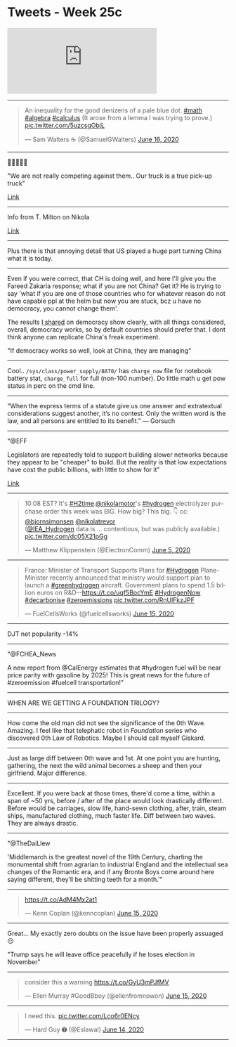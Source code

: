 # Tweets - Week 25c


<iframe width="340" src="https://www.youtube.com/embed/reyy9ASpMSc" frameborder="0" allow="accelerometer; autoplay; encrypted-media; gyroscope; picture-in-picture" allowfullscreen></iframe>

---

<blockquote class="twitter-tweet"><p lang="en" dir="ltr">An inequality for the good denizens of a pale blue dot. <a href="https://twitter.com/hashtag/math?src=hash&amp;ref_src=twsrc%5Etfw">#math</a> <a href="https://twitter.com/hashtag/algebra?src=hash&amp;ref_src=twsrc%5Etfw">#algebra</a> <a href="https://twitter.com/hashtag/calculus?src=hash&amp;ref_src=twsrc%5Etfw">#calculus</a> (It arose from a lemma I was trying to prove.) <a href="https://t.co/5uzcsgObjL">pic.twitter.com/5uzcsgObjL</a></p>&mdash; Sam Walters ☕️ (@SamuelGWalters) <a href="https://twitter.com/SamuelGWalters/status/1272806387156836352?ref_src=twsrc%5Etfw">June 16, 2020</a></blockquote> <script async src="https://platform.twitter.com/widgets.js" charset="utf-8"></script>

---

🤣🤣🤣🤣🤣

"We are not really competing against them.. Our truck is a true pick-up truck"

[Link](https://youtu.be/xN8tUQoZg_s?t=217)

---

Info from T. Milton on Nikola

[Link](https://youtu.be/xN8tUQoZg_s?t=150)

---

Plus there is that annoying detail that US played a huge part turning
China what it is today. 

---

Even if you were correct, that CH is doing well, and here I'll give
you the Fareed Zakaria response; what if you are not China? Get it?
He is trying to say 'what if you are one of those countries who for
whatever reason do not have capable ppl at the helm but now you are
stuck, bcz u have no democracy, you cannot change them'.

The results [I
shared](https://muratk3n.github.io/thirdwave/en/2016/11/why-is-democracy-better.md)
on democracy show clearly, with all things considered, overall,
democracy works, so by default countries should prefer that. I dont
think anyone can replicate China's freak experiment.

"If democracy works so well, look at China, they are managing"

---

Cool.. `/sys/class/power_supply/BAT0/` has `charge_now` file for
notebook battery stat, `charge_full` for full (non-100 number). Do
little math u get pow status in perc on the cmd line.

---

“When the express terms of a statute give us one answer and
extratextual considerations suggest another, it’s no contest. Only the
written word is the law, and all persons are entitled to its benefit.”
— Gorsuch

---

"@EFF

Legislators are repeatedly told to support building slower networks
because they appear to be "cheaper" to build. But the reality is that
low expectations have cost the public billions, with little to show
for it"

[Link](https://mobile.twitter.com/EFF/status/1272663173724700674)

---

<blockquote class="twitter-tweet"><p lang="en" dir="ltr">10:08 EST? It&#39;s <a href="https://twitter.com/hashtag/H2time?src=hash&amp;ref_src=twsrc%5Etfw">#H2time</a>.<a href="https://twitter.com/nikolamotor?ref_src=twsrc%5Etfw">@nikolamotor</a>&#39;s <a href="https://twitter.com/hashtag/hydrogen?src=hash&amp;ref_src=twsrc%5Etfw">#hydrogen</a> electrolyzer purchase order this week was BIG. How big? This big. 👇 cc: <a href="https://twitter.com/bjornsimonsen?ref_src=twsrc%5Etfw">@bjornsimonsen</a> <a href="https://twitter.com/nikolatrevor?ref_src=twsrc%5Etfw">@nikolatrevor</a> <br>(<a href="https://twitter.com/IEA_Hydrogen?ref_src=twsrc%5Etfw">@IEA_Hydrogen</a> data is ... contentious, but was publicly available.) <a href="https://t.co/dc05X21pGg">pic.twitter.com/dc05X21pGg</a></p>&mdash; Matthew Klippenstein (@ElectronComm) <a href="https://twitter.com/ElectronComm/status/1268907426440531968?ref_src=twsrc%5Etfw">June 5, 2020</a></blockquote> <script async src="https://platform.twitter.com/widgets.js" charset="utf-8"></script>

---

<blockquote class="twitter-tweet"><p lang="en" dir="ltr">France: Minister of Transport Supports Plans for <a href="https://twitter.com/hashtag/Hydrogen?src=hash&amp;ref_src=twsrc%5Etfw">#Hydrogen</a> Plane-Minister recently announced that ministry would support plan to launch a <a href="https://twitter.com/hashtag/greenhydrogen?src=hash&amp;ref_src=twsrc%5Etfw">#greenhydrogen</a> aircraft. Government plans to spend 1.5 billion euros on R&amp;D--<a href="https://t.co/uqf5BocYmE">https://t.co/uqf5BocYmE</a> <a href="https://twitter.com/hashtag/HydrogenNow?src=hash&amp;ref_src=twsrc%5Etfw">#HydrogenNow</a> <a href="https://twitter.com/hashtag/decarbonise?src=hash&amp;ref_src=twsrc%5Etfw">#decarbonise</a> <a href="https://twitter.com/hashtag/zeroemissions?src=hash&amp;ref_src=twsrc%5Etfw">#zeroemissions</a> <a href="https://t.co/RnUlFkzJPF">pic.twitter.com/RnUlFkzJPF</a></p>&mdash; FuelCellsWorks (@fuelcellsworks) <a href="https://twitter.com/fuelcellsworks/status/1272536324348809217?ref_src=twsrc%5Etfw">June 15, 2020</a></blockquote> <script async src="https://platform.twitter.com/widgets.js" charset="utf-8"></script>

---

DJT net popularity -14%

---

"@FCHEA_News

A new report from @CalEnergy estimates that \#hydrogen fuel will be
near price parity with gasoline by 2025! This is great news for the
future of \#zeroemission \#fuelcell transportation!"

---

WHEN ARE WE GETTING A FOUNDATION TRILOGY?

---

How come the old man did not see the significance of the 0th
Wave. Amazing. I feel like that telephatic robot in *Foundation*
series who discovered 0th Law of Robotics. Maybe I should call myself
Giskard.

---

Just as large diff between 0th wave and 1st. At one point you are
hunting, gathering, the next the wild animal becomes a sheep and then
your girlfriend. Major difference.

---

Excellent. If you were back at those times, there'd come a time,
within a span of ~50 yrs, before / after of the place would look
drastically different. Before would be carriages, slow life, hand-sewn
clothing, after, train, steam ships, manufactured clothing, much
faster life. Diff between two waves. They are always drastic.

---

"@TheDaiLlew

'Middlemarch is the greatest novel of the 19th Century, charting the
monumental shift from agrarian to industrial England and the
intellectual sea changes of the Romantic era, and if any Bronte Boys
come around here saying different, they’ll be shitting teeth for a
month.'"

---

<blockquote class="twitter-tweet"><p lang="und" dir="ltr"><a href="https://t.co/AdM4Mx2at1">https://t.co/AdM4Mx2at1</a></p>&mdash; Kenn Coplan (@kenncoplan) <a href="https://twitter.com/kenncoplan/status/1272565474639908870?ref_src=twsrc%5Etfw">June 15, 2020</a></blockquote> <script async src="https://platform.twitter.com/widgets.js" charset="utf-8"></script>

---

Great... My exactly zero doubts on the issue have been properly
assuaged 😑

"Trump says he will leave office peacefully if he loses election in
November"

---

<blockquote class="twitter-tweet"><p lang="en" dir="ltr">consider this a warning <a href="https://t.co/GyU3mPJfMV">https://t.co/GyU3mPJfMV</a></p>&mdash; Ellen Murray #GoodBboy (@ellenfromnowon) <a href="https://twitter.com/ellenfromnowon/status/1272552293104222208?ref_src=twsrc%5Etfw">June 15, 2020</a></blockquote> <script async src="https://platform.twitter.com/widgets.js" charset="utf-8"></script>

---

<blockquote class="twitter-tweet"><p lang="en" dir="ltr">I need this. <a href="https://t.co/Lco6r0ENcy">pic.twitter.com/Lco6r0ENcy</a></p>&mdash; Hard Guy ➐ (@Eslawal) <a href="https://twitter.com/Eslawal/status/1272152515501531136?ref_src=twsrc%5Etfw">June 14, 2020</a></blockquote> <script async src="https://platform.twitter.com/widgets.js" charset="utf-8"></script>

---


